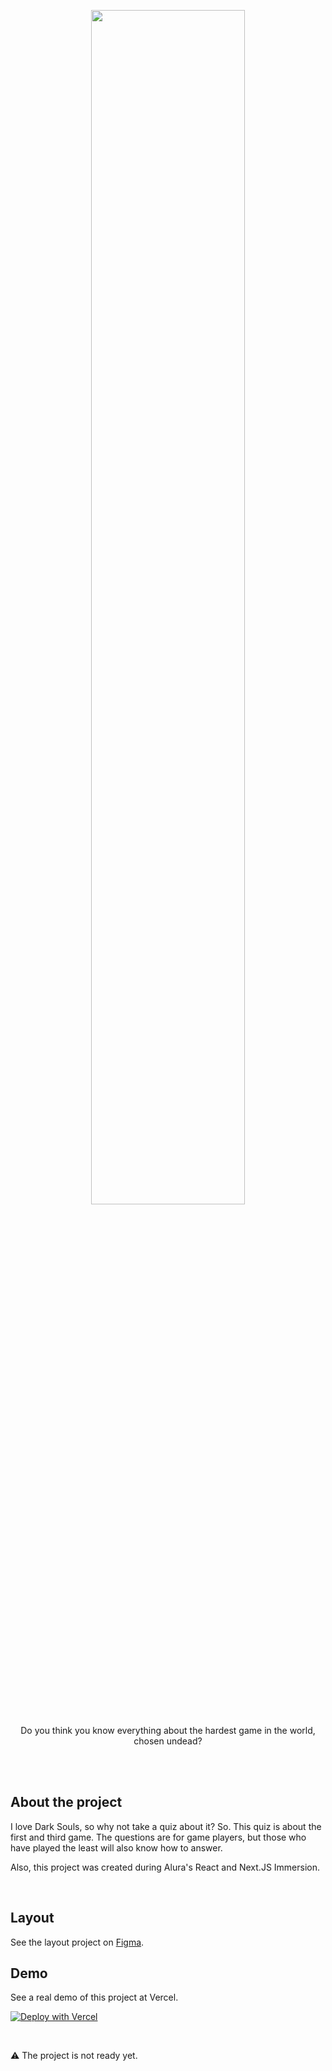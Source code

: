 <p align="center"><img src="https://github.com/darrow12/Dark-Souls-Quiz/blob/main/public/dark_souls_prepare_to_quiz_logo.png" width="70%"></p>

<p align="center">Do you think you know everything about the hardest game in the world, chosen undead?</p>

<br />
<br />

## About the project

I love Dark Souls, so why not take a quiz about it? So. This quiz is about the first and third game. The questions are for game players, but those who have played the least will also know how to answer.

Also, this project was created during Alura's React and Next.JS Immersion.

<br />

## Layout

See the layout project on <a href="https://www.figma.com/file/cg1MIzSRRss8ggpypQbmdD/AluraQuiz?node-id=0%3A1">Figma</a>.

## Demo

See a real demo of this project at Vercel.

[![Deploy with Vercel](https://vercel.com/button)](https://dark-souls-quiz-darrooooow.vercel.app/)

<br />

⚠️ The project is not ready yet.

<!-- ## Deploy your own

Deploy the example using [Vercel](https://vercel.com?utm_source=github&utm_medium=readme&utm_campaign=next-example):

[![Deploy with Vercel](https://vercel.com/button)](https://vercel.com/new/git/external?repository-url=https://github.com/vercel/next.js/tree/canary/examples/with-styled-components&project-name=with-styled-components&repository-name=with-styled-components)

## How to use

Execute [`create-next-app`](https://github.com/vercel/next.js/tree/canary/packages/create-next-app) with [npm](https://docs.npmjs.com/cli/init) or [Yarn](https://yarnpkg.com/lang/en/docs/cli/create/) to bootstrap the example:

```bash
npx create-next-app --example with-styled-components with-styled-components-app
# or
yarn create next-app --example with-styled-components with-styled-components-app
```

Deploy it to the cloud with [Vercel](https://vercel.com/new?utm_source=github&utm_medium=readme&utm_campaign=next-example) ([Documentation](https://nextjs.org/docs/deployment)).

### Try it on CodeSandbox

[Open this example on CodeSandbox](https://codesandbox.io/s/github/vercel/next.js/tree/canary/examples/with-styled-components)
-->
